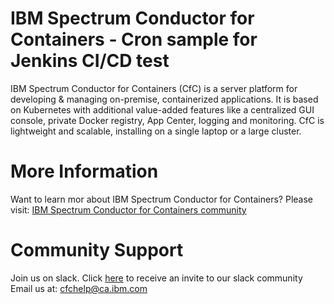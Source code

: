 # IBM Spectrum Conductor for Containers - Cron sample for Jenkins CI/CD test

IBM Spectrum Conductor for Containers (CfC) is a server platform for developing & managing on-premise, containerized applications. It is based on Kubernetes with additional value-added features like a centralized GUI console, private Docker registry, App Center, logging and monitoring. CfC is lightweight and scalable, installing on a single laptop or a large cluster.

# More Information
Want to learn mor about IBM Spectrum Conductor for Containers?
Please visit: [IBM Spectrum Conductor for Containers community](https://www.ibm.com/developerworks/community/wikis/home?lang=en#!/wiki/W1559b1be149d_43b0_881e_9783f38faaff)

# Community Support
Join us on slack. Click [here](http://ibm.biz/BdsHmN) to receive an invite to our slack community
Email us at: cfchelp@ca.ibm.com
